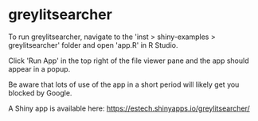 # greylitsearcher

To run greylitsearcher, navigate to the 'inst > shiny-examples > greylitsearcher' folder and open 'app.R' in R Studio.

Click 'Run App' in the top right of the file viewer pane and the app should appear in a popup.

Be aware that lots of use of the app in a short period will likely get you blocked by Google.


A Shiny app is available here: <a href="https://estech.shinyapps.io/greylitsearcher/">https://estech.shinyapps.io/greylitsearcher/</a>

